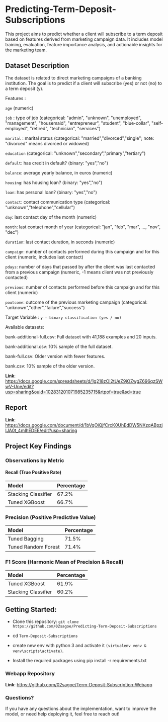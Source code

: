 # Predicting-Term-Deposit-Subscriptions

This project aims to predict whether a client will subscribe to a term deposit based on features derived from marketing campaign data. It includes model training, evaluation, feature importance analysis, and actionable insights for the marketing team.


## Dataset Description
The dataset is related to direct marketing campaigns of a banking institution. The goal is to predict if a client will subscribe (yes) or not (no) to a term deposit (y).

Features :

`age` (numeric)

`job` : type of job (categorical: "admin", "unknown", "unemployed", "management", "housemaid", "entrepreneur", "student", "blue-collar", "self-employed", "retired", "technician", "services") 

`marital` : marital status (categorical: "married","divorced","single"; note: "divorced" means divorced or widowed)

`education` (categorical: "unknown","secondary","primary","tertiary")

`default`: has credit in default? (binary: "yes","no")

`balance`: average yearly balance, in euros (numeric) 

`housing`: has housing loan? (binary: "yes","no")

`loan`: has personal loan? (binary: "yes","no")

`contact`: contact communication type (categorical: "unknown","telephone","cellular") 

`day`: last contact day of the month (numeric)

`month`: last contact month of year (categorical: "jan", "feb", "mar", ..., "nov", "dec")

`duration`: last contact duration, in seconds (numeric)

`campaign`: number of contacts performed during this campaign and for this client (numeric, includes last contact)

`pdays`: number of days that passed by after the client was last contacted from a previous campaign (numeric, -1 means client was not previously contacted)

`previous`: number of contacts performed before this campaign and for this client (numeric)

`poutcome`: outcome of the previous marketing campaign (categorical: "unknown","other","failure","success")


Target Variable : `y – binary classification (yes / no)`



Available datasets:

bank-additional-full.csv: Full dataset with 41,188 examples and 20 inputs.

bank-additional.csv: 10% sample of the full dataset.

bank-full.csv: Older version with fewer features.

bank.csv: 10% sample of the older version.

<b>Link</b>: https://docs.google.com/spreadsheets/d/1g218zOl2tUeZ9jOZwgZ696qzSWwV-Une/edit?usp=sharing&ouid=102831201071985235715&rtpof=true&sd=true


## Report

<b>Link</b>: https://docs.google.com/document/d/1bVqOiQjfCrcK0UhEdDW5NXzqABpzjIJA0t_4mIhEDEE/edit?usp=sharing


## Project Key Findings

### Observations by Metric

####  Recall (True Positive Rate)

| Model                | Percentage |
| :---------------------| :-----------|
| Stacking Classifier  | 67.2%      |
| Tuned XGBoost        | 66.7%      |

### Precision (Positive Predictive Value)

| Model               | Percentage |
| :--------------------| :-----------|
| Tuned Bagging       | 71.5%      |
| Tuned Random Forest | 71.4%      |

### F1 Score (Harmonic Mean of Precision & Recall)

| Model                | Percentage |
| :---------------------| :-----------|
| Tuned XGBoost        | 61.9%      |
| Stacking Classifier  | 60.2%      |



## Getting Started:

* Clone this repository: `git clone https://github.com/02sagoe/Predicting-Term-Deposit-Subscriptions `

* cd `Term-Deposit-Subscriptions`

* create new env with python 3 and activate it `(virtualenv venv & venv\scripts\activate)`.

* Install the required packages using pip install -r requirements.txt

### Webapp Repository

<b>Link</b>: https://github.com/02sagoe/Term-Deposit-Subscription-Webapp


### Questions?

If you have any questions about the implementation, want to improve the model, or need help deploying it, feel free to reach out!